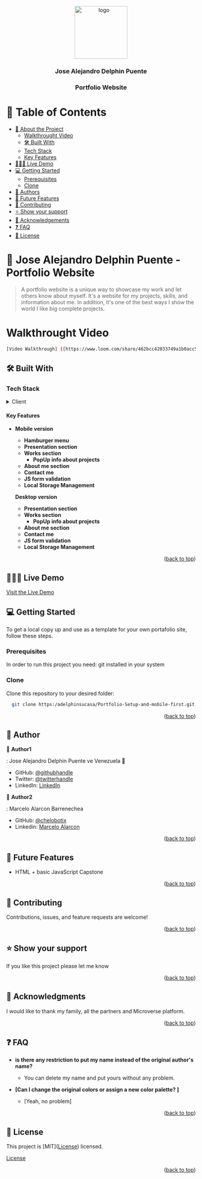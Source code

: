 <a name="Portfolio-Setup-and-mobile-first"></a>

<div align="center">

  <img  src="murple_logo.png" alt="logo" width="140"  height="auto" />
  <br/>

  <h3><b>Jose Alejandro Delphin Puente</b></h3>
  <h3><b>Portfolio Website</b></h3>

</div>

# 📗 Table of Contents

- [📖 About the Project](#about-project)
    - [Walkthrought Video](#Walkthrought-Video)
    - [🛠 Built With](#built-with)
    - [Tech Stack](#tech-stack)
    - [Key Features](#key-features)
- [🧑🏻‍💻 Live Demo](#live-demo)
- [💻 Getting Started](#getting-started)
  - [Prerequisites](#prerequisites)
  - [Clone](#prerequisites)
- [👥 Authors](#authors)
- [🔭 Future Features](#future-features)
- [🤝 Contributing](#contributing)
- [⭐️ Show your support](#support)
- [🙏 Acknowledgements](#acknowledgements)
- [❓ FAQ](#faq)
- [📝 License](#license)

# 📖 Jose Alejandro Delphin Puente - Portfolio Website <a name="about-project"></a>

> A portfolio website is a unique way to showcase my work and let others know about myself. It's a website for my projects, skills, and information about me. In addition, it's one of the best ways I show the world I like big complete projects.

# Walkthrought Video
```sh
[Video Walkthrough] ([https://www.loom.com/share/462bcc42033749a1b0acc5531acaf3e8](https://www.loom.com/embed/b7dc4d45224b49ac85e36275880594db))
```
## 🛠 Built With <a name="built-with"></a>

### Tech Stack <a name="tech-stack"></a>

<details>
  <summary>Client</summary>
  <ul>
    <li><a href="https://en.wikipedia.org/wiki/HTML">Html</a></li>
    <li><a href="https://en.wikipedia.org/wiki/CSS">Css</a></li>
    <li><a href="https://en.wikipedia.org/wiki/CSS">Javascript</a></li>
  </ul>
</details>

<!-- Features -->

#### Key Features <a name="key-features"></a>

- **Mobile version**

  - **Hamburger menu**
  - **Presentation section**
  - **Works section**
    - **PopUp info about projects**
  - **About me section**
  - **Contact me**
  - **JS form validation**
  - **Local Storage Management**

  **Desktop version**

  - **Presentation section**
  - **Works section**
    - **PopUp info about projects**
  - **About me section**
  - **Contact me**
  - **JS form validation**
  - **Local Storage Management**

<p align="right">(<a href="#readme-top">back to top</a>)</p>

## 🧑🏻‍💻 Live Demo <a name="live-demo"></a>

<a href="https://adelphinsucasa.github.io/Portfolio-Setup-and-mobile-first/">Visit the Live Demo</a>

## 💻 Getting Started <a name="getting-started"></a>

To get a local copy up and use as a template for your own portafolio site, follow these steps.

### Prerequisites

In order to run this project you need: git installed in your system

### Clone

Clone this repository to your desired folder:

```sh
  git clone https:/adelphinsucasa/Portfolio-Setup-and-mobile-first.git
```

<p align="right">(<a href="#readme-top">back to top</a>)</p>

<!-- AUTHORS -->

## 👥 Author <a name="authors"></a>

👤 **Author1**

: Jose Alejandro Delphin Puente
ve Venezuela 💓

- GitHub: [@githubhandle](https://github.com/adelphinsucasa)
- Twitter: [@twitterhandle](@josedelphin)
- LinkedIn: [LinkedIn](@adelphin)


👤 **Author2**

: Marcelo Alarcon Barrenechea

- GitHub: [@chelobotix](https://github.com/chelobotix)
- Linkedin: [Marcelo Alarcon](https://www.linkedin.com/in/marceloalarconb/)

<p align="right">(<a href="#readme-top">back to top</a>)</p>

## 🔭 Future Features <a name="future-features"></a>

- HTML + basic JavaScript Capstone

<p align="right">(<a href="#readme-top">back to top</a>)</p>

## 🤝 Contributing <a name="contributing"></a>

Contributions, issues, and feature requests are welcome!

<p align="right">(<a href="#readme-top">back to top</a>)</p>

## ⭐️ Show your support <a name="support"></a>

If you like this project please let me know

<p align="right">(<a href="#readme-top">back to top</a>)</p>

## 🙏 Acknowledgments <a name="acknowledgements"></a>

I would like to thank my family, all the partners and Microverse platform.

<p align="right">(<a href="#readme-top">back to top</a>)</p>

## ❓ FAQ <a name="faq"></a>

- **is there any restriction to put my name instead of the original author's name?**

  - You can delete my name and put yours without any problem.

- **[Can I change the original colors or assign a new color palette?
  ]**

  - [Yeah, no problem]

<p align="right">(<a href="#readme-top">back to top</a>)</p>

## 📝 License <a name="license"></a>

This project is [MIT](<a href="https://github.com/adelphinsucasa/Portfolio-Setup-and-mobile-first/blob/main/LICENSE">License</a>) licensed.

<a href="https://github.com/adelphinsucasa/Portfolio-Setup-and-mobile-first/blob/main/LICENSE">License</a>

<p align="right">(<a href="#readme-top">back to top</a>)</p>
